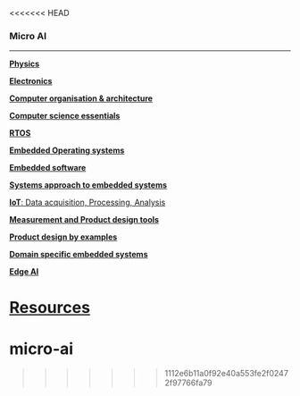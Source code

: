 <<<<<<< HEAD
### Micro AI
---

[**Physics**]()

[**Electronics**]()

[**Computer organisation & architecture**]()

[**Computer science essentials**]()

[**RTOS**]()

[**Embedded Operating systems**]()

[**Embedded software**]()

[**Systems approach to embedded systems**]()

[**IoT**: Data acquisition, Processing, Analysis ]()

[**Measurement and Product design tools**]()

[**Product design by examples**]()

[**Domain specific embedded systems**]()

[**Edge AI**]()

[**Resources**]()
=======
# micro-ai
>>>>>>> 1112e6b11a0f92e40a553fe2f02472f97766fa79
